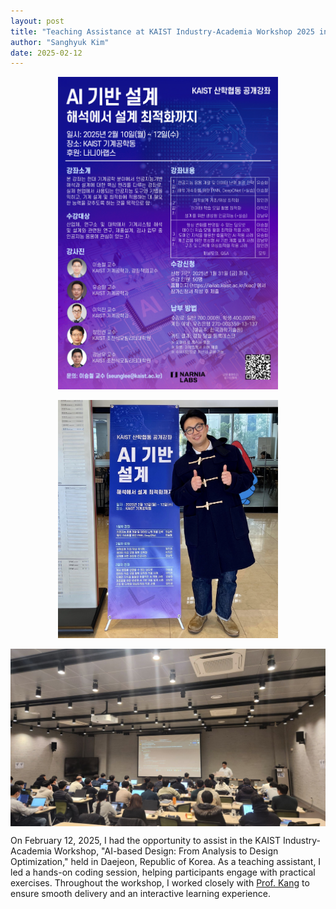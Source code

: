 ```yaml
---
layout: post
title: "Teaching Assistance at KAIST Industry-Academia Workshop 2025 in Daejeon, Republic of Korea"
author: "Sanghyuk Kim"
date: 2025-02-12
---
```


<img src="/images/2025_KAIST_TA_Poster.jpg" alt="2025_KAIST_TA_Poster" style="max-width: 70%; height: auto; display: block; margin: 0 auto;">
<br>
<img src="/images/2025_KAIST_TA_SH.jpg" alt="2025_KAIST_TA_SH" style="max-width: 70%; height: auto; display: block; margin: 0 auto;">
<br>
<img src="/images/2025_KAIST_TA.jpg" alt="2025_KAIST_TA" style="max-width: 100%; height: auto; display: block; margin: 0 auto;">

On February 12, 2025, I had the opportunity to assist in the KAIST Industry-Academia Workshop, "AI-based Design: From Analysis to Design Optimization," held in Daejeon, Republic of Korea. As a teaching assistant, I led a hands-on coding session, helping participants engage with practical exercises. Throughout the workshop, I worked closely with [Prof. Kang](https://scholar.google.com/citations?user=tYU_Cz0AAAAJ&hl=en&oi=ao) to ensure smooth delivery and an interactive learning experience.
